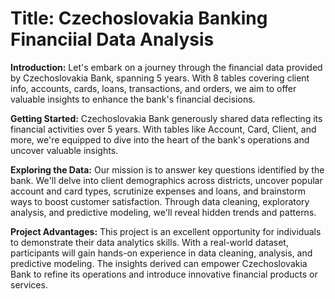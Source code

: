 
# Title:  Czechoslovakia Banking Financiial Data Analysis

**Introduction:**
Let's embark on a journey through the financial data provided by Czechoslovakia Bank, spanning 5 years. With 8 tables covering client info, accounts, cards, loans, transactions, and orders, we aim to offer valuable insights to enhance the bank's financial decisions.

**Getting Started:**
Czechoslovakia Bank generously shared data reflecting its financial activities over 5 years. With tables like Account, Card, Client, and more, we're equipped to dive into the heart of the bank's operations and uncover valuable insights.

**Exploring the Data:**
Our mission is to answer key questions identified by the bank. We'll delve into client demographics across districts, uncover popular account and card types, scrutinize expenses and loans, and brainstorm ways to boost customer satisfaction. Through data cleaning, exploratory analysis, and predictive modeling, we'll reveal hidden trends and patterns.

**Project Advantages:**
This project is an excellent opportunity for individuals to demonstrate their data analytics skills. With a real-world dataset, participants will gain hands-on experience in data cleaning, analysis, and predictive modeling. The insights derived can empower Czechoslovakia Bank to refine its operations and introduce innovative financial products or services.






